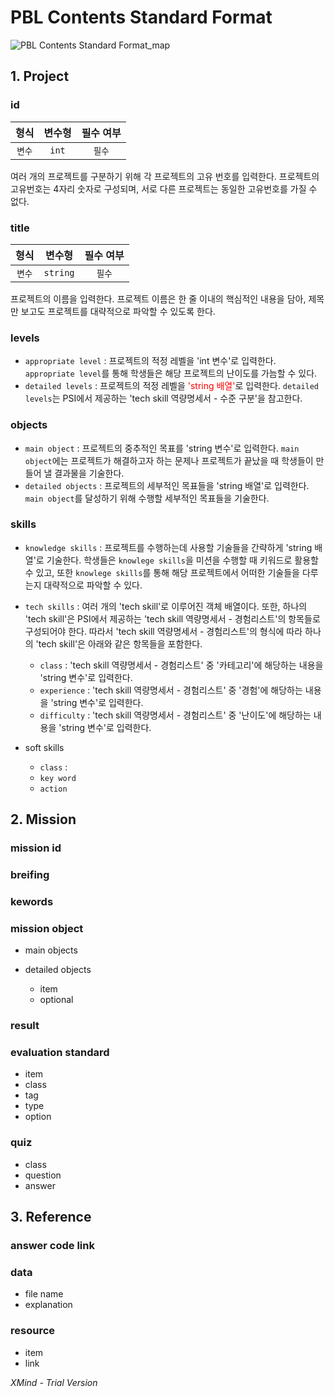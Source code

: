 # PBL Contents Standard Format

![PBL Contents Standard Format_map](https://user-images.githubusercontent.com/47736525/115193729-83163800-a127-11eb-8903-923be6f22a25.png)

## 1. Project

### id
| 형식 | 변수형 | 필수 여부 |
|:---:|:---:|:----:|
| `변수` | `int` | `필수` |

여러 개의 프로젝트를 구분하기 위해 각 프로젝트의 고유 번호를 입력한다.
프로젝트의 고유번호는 4자리 숫자로 구성되며, 서로 다른 프로젝트는 동일한 고유번호를 가질 수 없다. 


### title
| 형식 | 변수형 | 필수 여부 |
|:---:|:---:|:----:|
| `변수` | `string` | `필수` |

프로젝트의 이름을 입력한다. 프로젝트 이름은 한 줄 이내의 핵심적인 내용을 담아, 제목만 보고도 프로젝트를 대략적으로 파악할 수 있도록 한다.

### levels

- `appropriate level` : 프로젝트의 적정 레벨을 'int 변수'로 입력한다. `appropriate level`를 통해 학생들은 해당 프로젝트의 난이도를 가늠할 수 있다.
- `detailed levels` : 프로젝트의 적정 레벨을 <span style="color:red">'string 배열'</span>로 입력한다. `detailed levels`는 PSI에서 제공하는 'tech skill 역량명세서 - 수준 구분'을 참고한다.

### objects

- `main object` : 프로젝트의 중추적인 목표를 'string 변수'로 입력한다. `main object`에는 프로젝트가 해결하고자 하는 문제나 프로젝트가 끝났을 때 학생들이 만들어 낼 결과물을 기술한다.
- `detailed objects` : 프로젝트의 세부적인 목표들을 'string 배열'로 입력한다. `main object`를 달성하기 위해 수행할 세부적인 목표들을 기술한다.

### skills

- `knowledge skills` : 프로젝트를 수행하는데 사용할 기술들을 간략하게 'string 배열'로 기술한다. 학생들은 `knowlege skills`을 미션을 수행할 때 키워드로 활용할 수 있고, 또한 `knowlege skills`를 통해 해당 프로젝트에서 어떠한 기술들을 다루는지 대략적으로 파악할 수 있다.  
- `tech skills` : 여러 개의 'tech skill'로 이루어진 객체 배열이다. 또한, 하나의 'tech skill'은 PSI에서 제공하는 'tech skill 역량명세서 - 경험리스트'의 항목들로 구성되어야 한다. 따라서 'tech skill 역량명세서 - 경험리스트'의 형식에 따라 하나의 'tech skill'은 아래와 같은 항목들을 포함한다. 

	- `class` : 'tech skill 역량명세서 - 경험리스트' 중 '카테고리'에 해당하는 내용을 'string 변수'로 입력한다.
	- `experience` : 'tech skill 역량명세서 - 경험리스트' 중 '경험'에 해당하는 내용을 'string 변수'로 입력한다.
	- `difficulty` : 'tech skill 역량명세서 - 경험리스트' 중 '난이도'에 해당하는 내용을 'string 변수'로 입력한다.

- soft skills

	- `class` : 
	- `key word`
	- `action`

## 2. Mission

### mission id

### breifing

### kewords

### mission object

- main objects
- detailed objects

	- item
	- optional

### result

### evaluation standard

- item
- class
- tag
- type
- option

### quiz

- class
- question
- answer

## 3. Reference

### answer code link

### data

- file name
- explanation

### resource

- item
- link



*XMind - Trial Version*
